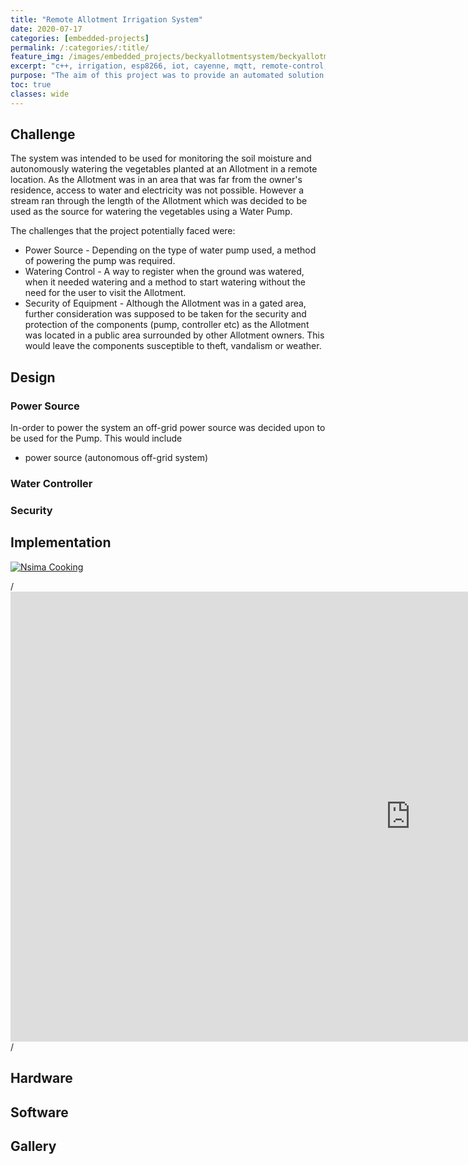 ```yaml
---
title: "Remote Allotment Irrigation System"
date: 2020-07-17
categories: [embedded-projects]
permalink: /:categories/:title/
feature_img: /images/embedded_projects/beckyallotmentsystem/beckyallotmentsystem_img00.jpg
excerpt: "c++, irrigation, esp8266, iot, cayenne, mqtt, remote-control, renewable-energy"
purpose: "The aim of this project was to provide an automated solution for watering of vegetables in an allotment situated in a remote location with no direct access to water plumbing or electricity."
toc: true
classes: wide
---
```



<h2 class="text-underline">Challenge</h2>
The system was intended to be used for monitoring the soil moisture and autonomously watering the vegetables planted at an Allotment in a remote location. As the Allotment was in an area that was far from the owner's residence, access to water and electricity was not possible.  However a stream ran through the length of the Allotment which was decided to be used as the source for watering the vegetables using a Water Pump.

The challenges that the project potentially faced were:
* Power Source - Depending on the type of water pump used, a method of powering the pump was required.  
* Watering Control - A way to register when the ground was watered, when it needed watering and a method to start watering without the need for the user to visit the Allotment.
* Security of Equipment - Although the Allotment was in a gated area, further consideration was supposed to be taken for the security and protection of the components (pump, controller etc) as the Allotment was located in a public area surrounded by other Allotment owners. This would leave the components susceptible to theft, vandalism or weather.  


<h2 class="text-underline">Design</h2>

### Power Source

In-order to power the system an off-grid power source was decided upon to be used for the Pump. This would include

* power source (autonomous off-grid system)

### Water Controller

### Security

<h2 class="text-underline">Implementation</h2>

[![Nsima Cooking](http://img.youtube.com/vi/e3Qg-X7DNN8/0.jpg)](https://www.youtube.com/watch?v=e3Qg-X7DNN8 "Nsima Cooking")

/*<iframe width="1280" height="720" src="https://drive.google.com/file/d/1RVPoYe-AuzwcRgOICwZS30FR_a6WDBfk/view?usp=sharing" frameborder="0" allow="accelerometer; autoplay; encrypted-media; gyroscope; picture-in-picture" allowfullscreen></iframe>*/

<h2 class="text-underline">Hardware</h2>

<h2 class="text-underline">Software</h2>

<h2 class="text-underline">Gallery</h2>
